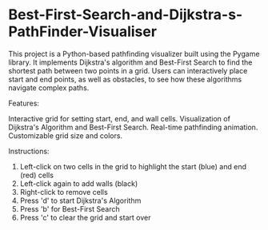 # Best-First-Search-and-Dijkstra-s-PathFinder-Visualiser



This project is a Python-based pathfinding visualizer built using the Pygame library. It implements Dijkstra's algorithm and Best-First Search to find the shortest path between two points in a grid. Users can interactively place start and end points, as well as obstacles, to see how these algorithms navigate complex paths.

Features:

Interactive grid for setting start, end, and wall cells.
Visualization of Dijkstra's Algorithm and Best-First Search.
Real-time pathfinding animation.
Customizable grid size and colors.


Instructions: 
1. Left-click on two cells in the grid to highlight the start (blue) and end (red) cells
2. Left-click again to add walls (black)
3. Right-click to remove cells 
4. Press 'd' to start Dijkstra's Algorithm 
5. Press 'b' for Best-First Search 
6. Press 'c' to clear the grid and start over

